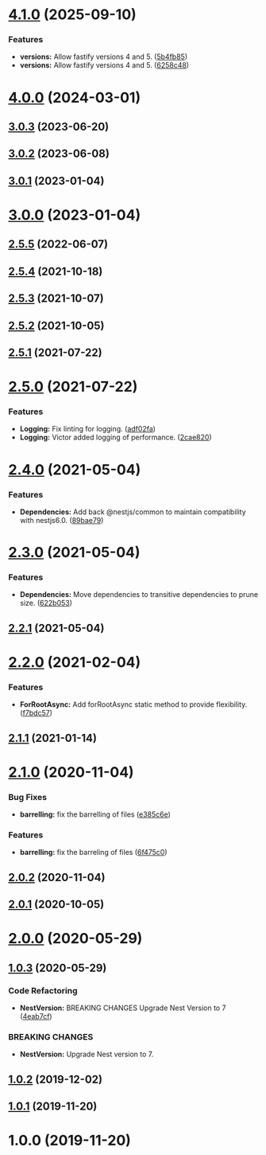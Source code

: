 # [4.1.0](https://github.com/benMain/nest-kinesis-producer/compare/v4.0.0...v4.1.0) (2025-09-10)


### Features

* **versions:** Allow fastify versions 4 and 5. ([5b4fb85](https://github.com/benMain/nest-kinesis-producer/commit/5b4fb8513d84d5612ac5d2060643072a4f183c75))
* **versions:** Allow fastify versions 4 and 5. ([6258c48](https://github.com/benMain/nest-kinesis-producer/commit/6258c4848ecb1cdac254933a2a39ab8a1e970f8d))

# [4.0.0](https://github.com/benMain/nest-kinesis-producer/compare/v3.0.3...v4.0.0) (2024-03-01)

## [3.0.3](https://github.com/benMain/nest-kinesis-producer/compare/v3.0.2...v3.0.3) (2023-06-20)

## [3.0.2](https://github.com/benMain/nest-kinesis-producer/compare/v3.0.1...v3.0.2) (2023-06-08)

## [3.0.1](https://github.com/benMain/nest-kinesis-producer/compare/v3.0.0...v3.0.1) (2023-01-04)

# [3.0.0](https://github.com/benMain/nest-kinesis-producer/compare/v2.5.5...v3.0.0) (2023-01-04)

## [2.5.5](https://github.com/benMain/nest-kinesis-producer/compare/v2.5.4...v2.5.5) (2022-06-07)

## [2.5.4](https://github.com/benMain/nest-kinesis-producer/compare/v2.5.3...v2.5.4) (2021-10-18)

## [2.5.3](https://github.com/benMain/nest-kinesis-producer/compare/v2.5.2...v2.5.3) (2021-10-07)

## [2.5.2](https://github.com/benMain/nest-kinesis-producer/compare/v2.5.1...v2.5.2) (2021-10-05)

## [2.5.1](https://github.com/benMain/nest-kinesis-producer/compare/v2.5.0...v2.5.1) (2021-07-22)

# [2.5.0](https://github.com/benMain/nest-kinesis-producer/compare/v2.4.0...v2.5.0) (2021-07-22)


### Features

* **Logging:** Fix linting for logging. ([adf02fa](https://github.com/benMain/nest-kinesis-producer/commit/adf02fa49ba0719a4796fe7cc78b5936d23fc1e2))
* **Logging:** Victor added logging of performance. ([2cae820](https://github.com/benMain/nest-kinesis-producer/commit/2cae820fcb55b6e2483e93124fc69f23084eba3b))

# [2.4.0](https://github.com/benMain/nest-kinesis-producer/compare/v2.3.0...v2.4.0) (2021-05-04)


### Features

* **Dependencies:** Add back @nestjs/common to maintain compatibility with nestjs6.0. ([89bae79](https://github.com/benMain/nest-kinesis-producer/commit/89bae790d270bda5d3220d1d8bbf70b1fccc8462))

# [2.3.0](https://github.com/benMain/nest-kinesis-producer/compare/v2.2.1...v2.3.0) (2021-05-04)


### Features

* **Dependencies:** Move dependencies to transitive dependencies to prune size. ([622b053](https://github.com/benMain/nest-kinesis-producer/commit/622b053afcd9cfd3f19c402cf1ecd1a3fe60e1f1))

## [2.2.1](https://github.com/benMain/nest-kinesis-producer/compare/v2.2.0...v2.2.1) (2021-05-04)

# [2.2.0](https://github.com/benMain/nest-kinesis-producer/compare/v2.1.1...v2.2.0) (2021-02-04)


### Features

* **ForRootAsync:** Add forRootAsync static method to provide flexibility. ([f7bdc57](https://github.com/benMain/nest-kinesis-producer/commit/f7bdc5745b4697f3112e9ea2c775cae2ab1a12c5))

## [2.1.1](https://github.com/benMain/nest-kinesis-producer/compare/v2.1.0...v2.1.1) (2021-01-14)

# [2.1.0](https://github.com/benMain/nest-kinesis-producer/compare/v2.0.2...v2.1.0) (2020-11-04)


### Bug Fixes

* **barrelling:** fix the barrelling of files ([e385c6e](https://github.com/benMain/nest-kinesis-producer/commit/e385c6ea592bdbfd68c33c3b7fd7d04080fac6fd))


### Features

* **barrelling:** fix the barreling of files ([6f475c0](https://github.com/benMain/nest-kinesis-producer/commit/6f475c051b2c8f2be89a2b1c1373de05dd85c00c))

## [2.0.2](https://github.com/benMain/nest-kinesis-producer/compare/v2.0.1...v2.0.2) (2020-11-04)

## [2.0.1](https://github.com/benMain/nest-kinesis-producer/compare/v2.0.0...v2.0.1) (2020-10-05)

# [2.0.0](https://github.com/benMain/nest-kinesis-producer/compare/v1.0.3...v2.0.0) (2020-05-29)

## [1.0.3](https://github.com/benMain/nest-kinesis-producer/compare/v1.0.2...v1.0.3) (2020-05-29)

### Code Refactoring

- **NestVersion:** BREAKING CHANGES Upgrade Nest Version to 7 ([4eab7cf](https://github.com/benMain/nest-kinesis-producer/commit/4eab7cff8eb2cb68b4d998d807d201372e8fe265))

### BREAKING CHANGES

- **NestVersion:** Upgrade Nest version to 7.

## [1.0.2](https://github.com/benMain/nest-kinesis-producer/compare/v1.0.1...v1.0.2) (2019-12-02)

## [1.0.1](https://github.com/benMain/nest-kinesis-producer/compare/v1.0.0...v1.0.1) (2019-11-20)

# 1.0.0 (2019-11-20)
